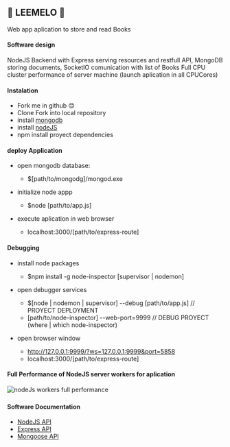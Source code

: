## :blue_book: LEEMELO :green_book:
Web app aplication to store and read Books


#### Software design
NodeJS Backend with Express serving resources and restfull API,
MongoDB storing documents, SocketIO comunication with list of Books 
Full CPU cluster performance of server machine (launch aplication in all CPUCores)

 
 
#### Instalation
- Fork me in github :blush:
- Clone Fork into local repository
- install [mongodb](https://platzi.com/clases/node-js/concepto/nodejs-avanzado/instalacion-mongodb/material/)
- install [nodeJS](https://nodejs.org/download/)
- npm install proyect dependencies



#### deploy Application
- open mongodb database:
    - $[path/to/mongodg]/mongod.exe
    
- initialize node appp
    - $node [path/to/app.js]

- execute aplication in web browser
    - localhost:3000/[path/to/express-route]



#### Debugging
- install node packages
    - $npm install -g node-inspector [supervisor | nodemon]

- open debugger services
    - $[node | nodemon | supervisor] --debug [path/to/app.js] // PROYECT DEPLOYMENT
    - [path/to/node-inspector] --web-port=9999 // DEBUG PROYECT (where | which node-inspector)

- open browser window
    - http://127.0.0.1:9999/?ws=127.0.0.1:9999&port=5858
    - localhost:3000/[path/to/express-route]



#### Full Performance of NodeJS server workers for aplication
![nodeJs workers full performance](http://www.cruzalosdedos.es/media/nodejs-workers-app.png "NodeJS worker")



###

#### Software Documentation
- [NodeJS API](https://nodejs.org/api/)
- [Express API](http://expressjs.com/4x/api.html)
- [Mongoose API](http://mongoosejs.com/docs/index.html)